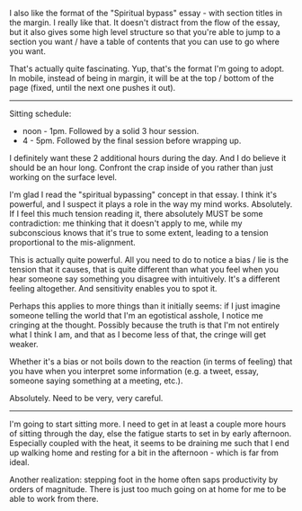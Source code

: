 I also like the format of the "Spiritual bypass" essay - with section titles in the margin. I really like that. It doesn't distract from the flow of the essay, but it also gives some high level structure so that you're able to jump to a section you want / have a table of contents that you can use to go where you want.

That's actually quite fascinating. Yup, that's the format I'm going to adopt. In mobile, instead of being in margin, it will be at the top / bottom of the page (fixed, until the next one pushes it out).

---

Sitting schedule:
- noon - 1pm. Followed by a solid 3 hour session.
- 4 - 5pm. Followed by the final session before wrapping up.

I definitely want these 2 additional hours during the day. And I do believe it should be an hour long. Confront the crap inside of you rather than just working on the surface level.

I'm glad I read the "spiritual bypassing" concept in that essay. I think it's powerful, and I suspect it plays a role in the way my mind works. Absolutely. If I feel this much tension reading it, there absolutely MUST be some contradiction: me thinking that it doesn't apply to me, while my subconscious knows that it's true to some extent, leading to a tension proportional to the mis-alignment.

This is actually quite powerful. All you need to do to notice a bias / lie is the tension that it causes, that is quite different than what you feel when you hear someone say something you disagree with intuitively. It's a different feeling altogether. And sensitivity enables you to spot it.

Perhaps this applies to more things than it initially seems: if I just imagine someone telling the world that I'm an egotistical asshole, I notice me cringing at the thought. Possibly because the truth is that I'm not entirely what I think I am, and that as I become less of that, the cringe will get weaker.

Whether it's a bias or not boils down to the reaction (in terms of feeling) that you have when you interpret some information (e.g. a tweet, essay, someone saying something at a meeting, etc.).

Absolutely. Need to be very, very careful.

---

I'm going to start sitting more. I need to get in at least a couple more hours of sitting through the day, else the fatigue starts to set in by early afternoon. Especially coupled with the heat, it seems to be draining me such that I end up walking home and resting for a bit in the afternoon - which is far from ideal.

Another realization: stepping foot in the home often saps productivity by orders of magnitude. There is just too much going on at home for me to be able to work from there.